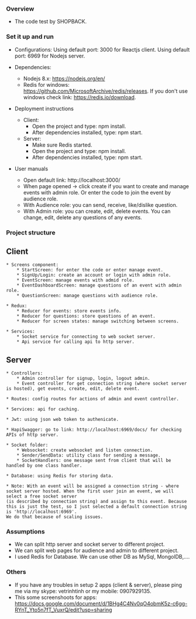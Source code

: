 ### Overview ###

* The code test by SHOPBACK.

### Set it up and run ###

* Configurations:
    Using default port: 3000 for Reactjs client.
	Using default port: 6969 for Nodejs server.
    
* Dependencies:
    * Nodejs 8.x: https://nodejs.org/en/
    * Redis for windows: https://github.com/MicrosoftArchive/redis/releases. If you don't use windows check link: https://redis.io/download.
	
* Deployment instructions
	* Client:
		* Open the project and type: npm install.
		* After dependencies installed, type: npm start.
	* Server:
		* Make sure Redis started.
		* Open the project and type: npm install.
		* After dependencies installed, type: npm start.
    
* User manuals
    * Open default link: http://localhost:3000/
	* When page opened -> click create if you want to create and manage events with admin role. Or enter the code to join the event by audience role.
	* With Audience role: you can send, receive, like/dislike question.
	* With Admin role: you can create, edit, delete events. You can change, edit, delete any questions of any events.

### Project structure ###

## Client ##
	* Screens component:
		* StartScreen: for enter the code or enter manage event.
		* SignUp/Login: create an account or login with admin role.
		* EventScreen: manage events with admid role.
		* EventDashboardScreen: manage questions of an event with admin role.
		* QuestionScreen: manage questions with audience role.
	
	* Redux:
		* Reducer for events: store events info.
		* Reducer for questions: store questions of an event.
		* Reducer for screen states: manage switching between screens.
		
	* Services:
		* Socket service for connecting to web socket server.
		* Api service for calling api to http server.
		
## Server ##
	* Controllers:
		* Admin controller for signup, login, logout admin.
		* Event controller for get connection string (where socket server is hosted), get events, create, edit, delete event.
		
	* Routes: config routes for actions of admin and event controller.
	
	* Services: api for caching.
	
	* Jwt: using json web token to authenicate.
	
	* HapiSwagger: go to link: http://localhost:6969/docs/ for checking APIs of http server.
	
	* Socket folder:
		* Websocket: create websocket and listen connection.
		* Sender/SendData: utility class for sending a message.
		* SocketHandlers: one message sent from client that will be handled by one class handler.
	
	* Database: using Redis for storing data.
	
	* Note: With an event will be assigned a connection string - where socket server hosted. When the first user join an event, we will select a free socket server
	(is described by connection string) and assign to this event. Because this is just the test, so I just selected a default connection string is 'http://localhost:6969'.
	We do that because of scaling issues.
    
### Assumptions ###

* We can split http server and socket server to different project.
* We can split web pages for audience and admin to different project.
* I used Redis for Database. We can use other DB as MySql, MongolDB,....

### Others ###

* If you have any troubles in setup 2 apps (client & server), please ping me via my skype: vetrinhtinh or my mobile: 0907929135.
* This some screenshoots for apps: https://docs.google.com/document/d/1BHg4C4Nv0qO4obmK5z-c6gg-RYnT_Yto5n7fT_VuxrQ/edit?usp=sharing


